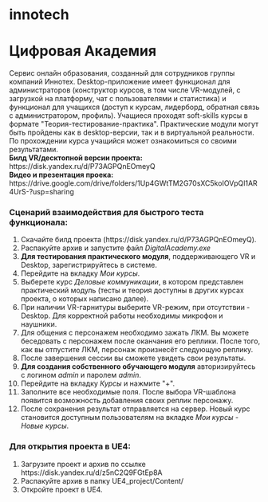 # innotech
<h1>Цифровая Академия</h1>
Сервис онлайн образования, созданный для сотрудников группы компаний Иннотех. Desktop-приложение имеет функционал для администраторов (конструктор курсов, в том числе VR-модулей, с загрузкой на платформу, чат с пользователями и статистика) и функционал для учащихся (доступ к курсам, лидерборд, обратная связь с администратором, профиль). Учащиеся проходят soft-skills курсы в формате "Теория-тестирование-практика". Практические модули могут быть пройдены как в desktop-версии, так и в виртуальной реальности. По прохождении курса учащийся может ознакомиться со своими результатами.<br>
<b>Билд VR/десктопной версии проекта:</b> https://disk.yandex.ru/d/P73AGPQnEOmeyQ<br>
<b>Видео и презентация проека:</b> https://drive.google.com/drive/folders/1Up4GWtTM2G70sXC5koIOVpQl1AR4UrS-?usp=sharing

<h3>Сценарий взаимодействия для быстрого теста функционала:</h3>
<ol>
  <li>Скачайте билд проекта (https://disk.yandex.ru/d/P73AGPQnEOmeyQ).</li>
  <li>Распакуйте архив и запустите файл <i>DigitalAcademy.exe</i></li>
  <li><b>Для тестирования практического модуля</b>, поддерживающего VR и Desktop, зарегистрируйтесь в системе.</li>
  <li>Перейдите на вкладку <i>Мои курсы</i>.</li>
  <li>Выберете курс <i>Деловые коммуникации</i>, в котором представлен практический модуль (тесты и теория доступны в других курсах проекта, о которых написано далее).</li>
  <li>При наличии VR-гарнитуры выберите VR-режим, при отсутствии - Desktop. Для корректной работы необходимы микрофон и наушники.</li>
  <li>Для общения с персонажем необходимо зажать ЛКМ. Вы можете беседовать с персонажем после оканчания его реплики. После того, как вы отпустите ЛКМ, персонаж произнесёт следующую реплику.</li>
  <li>После завершения сессии вы сможете увидеть свои результаты.</li>
  <li><b>Для создания собственного обучающего модуля</b> авторизируйтесь с логином <i>admin</i> и паролем <i>admin</i>.</li>
  <li>Перейдите на вкладку <i>Курсы</i> и нажмите "+".</li>
  <li>Заполните все необходимые поля. После выбора VR-шаблона появится возможность добавления своих реплик персонажу.</li>
  <li>После сохранения результат отправляется на сервер. Новый курс становится доступным пользователям на вкладке <i>Мои курсы - Новые курсы</i>.</li>
</ol>

<h3>Для открытия проекта в UE4:</h3>
<ol>
  <li>Загрузите проект и архив по ссылке https://disk.yandex.ru/d/z5nC2Q9FGtEp8A</li>
  <li>Распакуйте архив в папку UE4_project/Content/</li>
  <li>Откройте проект в UE4.</li>
</ol>
